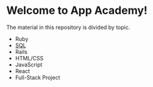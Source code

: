 # Welcome to App Academy!

The material in this repository is divided by topic.  

* Ruby
* [SQL](sql/Open_SQL_Overview.md)
* Rails
* HTML/CSS
* JavaScript
* React
* Full-Stack Project
